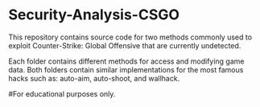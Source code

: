 # Security-Analysis-CSGO
This repository contains source code for two methods commonly used to exploit Counter-Strike: Global Offensive that are currently undetected.

Each folder contains different methods for access and modifying game data.
Both folders contain similar implementations for the most famous hacks such as: auto-aim, auto-shoot, and wallhack.

#For educational purposes only.

